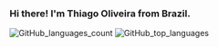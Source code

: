 ### Hi there! I'm Thiago Oliveira from Brazil. 

![GitHub_languages_count](https://img.shields.io/github/languages/top/thiagolives/thiagolives)
![GitHub_top_languages](https://img.shields.io/github/languages/top/thiagolives/thiagolives)

<!--
**thiagolives/thiagolives** is a ✨ _special_ ✨ repository because its `README.md` (this file) appears on your GitHub profile.

Here are some ideas to get you started:

- 🔭 I’m currently working on ...
- 🌱 I’m currently learning ...
- 👯 I’m looking to collaborate on ...
- 🤔 I’m looking for help with ...
- 💬 Ask me about ...
- 📫 How to reach me: ...
- 😄 Pronouns: ...
- ⚡ Fun fact: ...
-->
